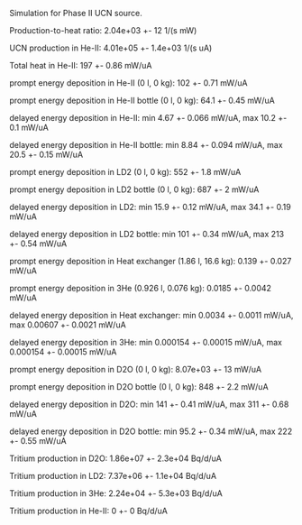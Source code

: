 Simulation for Phase II UCN source.

Production-to-heat ratio:
2.04e+03 +- 12 1/(s mW)

UCN production in He-II:
4.01e+05 +- 1.4e+03 1/(s uA)

Total heat in He-II:
197 +- 0.86 mW/uA

prompt energy deposition in He-II (0 l, 0 kg):
102 +- 0.71 mW/uA

prompt energy deposition in He-II bottle (0 l, 0 kg):
64.1 +- 0.45 mW/uA

delayed energy deposition in He-II:
min 4.67 +- 0.066 mW/uA, max 10.2 +- 0.1 mW/uA

delayed energy deposition in He-II bottle:
min 8.84 +- 0.094 mW/uA, max 20.5 +- 0.15 mW/uA

prompt energy deposition in LD2 (0 l, 0 kg):
552 +- 1.8 mW/uA

prompt energy deposition in LD2 bottle (0 l, 0 kg):
687 +- 2 mW/uA

delayed energy deposition in LD2:
min 15.9 +- 0.12 mW/uA, max 34.1 +- 0.19 mW/uA

delayed energy deposition in LD2 bottle:
min 101 +- 0.34 mW/uA, max 213 +- 0.54 mW/uA

prompt energy deposition in Heat exchanger (1.86 l, 16.6 kg):
0.139 +- 0.027 mW/uA

prompt energy deposition in 3He (0.926 l, 0.076 kg):
0.0185 +- 0.0042 mW/uA

delayed energy deposition in Heat exchanger:
min 0.0034 +- 0.0011 mW/uA, max 0.00607 +- 0.0021 mW/uA

delayed energy deposition in 3He:
min 0.000154 +- 0.00015 mW/uA, max 0.000154 +- 0.00015 mW/uA

prompt energy deposition in D2O (0 l, 0 kg):
8.07e+03 +- 13 mW/uA

prompt energy deposition in D2O bottle (0 l, 0 kg):
848 +- 2.2 mW/uA

delayed energy deposition in D2O:
min 141 +- 0.41 mW/uA, max 311 +- 0.68 mW/uA

delayed energy deposition in D2O bottle:
min 95.2 +- 0.34 mW/uA, max 222 +- 0.55 mW/uA

Tritium production in D2O:
1.86e+07 +- 2.3e+04 Bq/d/uA

Tritium production in LD2:
7.37e+06 +- 1.1e+04 Bq/d/uA

Tritium production in 3He:
2.24e+04 +- 5.3e+03 Bq/d/uA

Tritium production in He-II:
0 +- 0 Bq/d/uA

